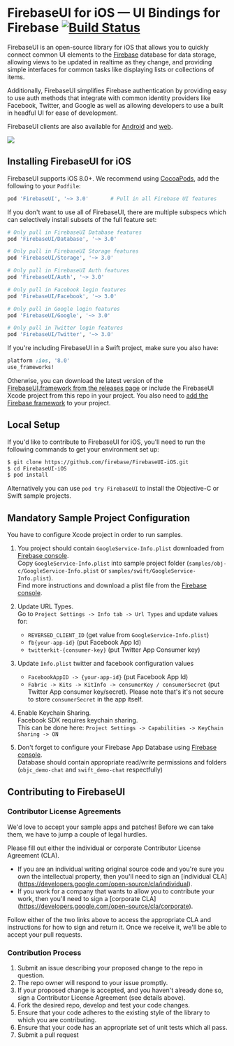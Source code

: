 # FirebaseUI for iOS — UI Bindings for Firebase [![Build Status](https://travis-ci.org/firebase/FirebaseUI-iOS.svg?branch=master)](https://travis-ci.org/firebase/FirebaseUI-iOS)

FirebaseUI is an open-source library for iOS that allows you to quickly connect common UI elements to the [Firebase](https://firebase.google.com?utm_source=FirebaseUI-iOS) database for data storage, allowing views to be updated in realtime as they change, and providing simple interfaces for common tasks like displaying lists or collections of items.

Additionally, FirebaseUI simplifies Firebase authentication by providing easy to use auth methods that integrate with common identity providers like Facebook, Twitter, and Google as well as allowing developers to use a built in headful UI for ease of development.

FirebaseUI clients are also available for [Android](https://github.com/firebase/FirebaseUI-Android) and [web](https://github.com/firebase/firebaseui-web).

![](https://raw.githubusercontent.com/firebase/FirebaseUI-iOS/master/samples/demo.gif)

## Installing FirebaseUI for iOS

FirebaseUI supports iOS 8.0+. We recommend using [CocoaPods](https://cocoapods.org/pods/FirebaseUI), add
the following to your `Podfile`:

```ruby
pod 'FirebaseUI', '~> 3.0'       # Pull in all Firebase UI features
```

If you don't want to use all of FirebaseUI, there are multiple subspecs which can selectively install subsets of the full feature set:

```ruby
# Only pull in FirebaseUI Database features
pod 'FirebaseUI/Database', '~> 3.0'

# Only pull in FirebaseUI Storage features
pod 'FirebaseUI/Storage', '~> 3.0'

# Only pull in FirebaseUI Auth features
pod 'FirebaseUI/Auth', '~> 3.0'

# Only pull in Facebook login features
pod 'FirebaseUI/Facebook', '~> 3.0'

# Only pull in Google login features
pod 'FirebaseUI/Google', '~> 3.0'

# Only pull in Twitter login features
pod 'FirebaseUI/Twitter', '~> 3.0'
```

If you're including FirebaseUI in a Swift project, make sure you also have:

```ruby
platform :ios, '8.0'
use_frameworks!
```

Otherwise, you can download the latest version of the [FirebaseUI.framework from the releases
page](https://github.com/firebase/FirebaseUI-iOS/releases) or include the FirebaseUI
Xcode project from this repo in your project. You also need to [add the Firebase
framework](https://firebase.google.com/docs/ios/setup) to your project.

## Local Setup

If you'd like to contribute to FirebaseUI for iOS, you'll need to run the
following commands to get your environment set up:

```bash
$ git clone https://github.com/firebase/FirebaseUI-iOS.git
$ cd FirebaseUI-iOS
$ pod install
```

Alternatively you can use `pod try FirebaseUI` to install the Objective-C or Swift sample projects.

## Mandatory Sample Project Configuration

You have to configure Xcode project in order to run samples.

1. You project should contain `GoogleService-Info.plist` downloaded from [Firebase console](https://console.firebase.google.com).<br>
Copy `GoogleService-Info.plist` into sample project folder (`samples/obj-c/GoogleService-Info.plist` or `samples/swift/GoogleService-Info.plist`).<br>
Find more instructions and download a plist file from the [Firebase console](https://console.firebase.google.com).

2. Update URL Types.<br>
Go to `Project Settings -> Info tab -> Url Types` and update values for:
	+ `REVERSED_CLIENT_ID` (get value from `GoogleService-Info.plist`)
	+ `fb{your-app-id}` (put Facebook App Id)
	+ `twitterkit-{consumer-key}` (put Twitter App Consumer key)

3. Update `Info.plist` twitter and facebook configuration values
	+ `FacebookAppID -> {your-app-id}` (put Facebook App Id)
	+ `Fabric -> Kits -> KitInfo -> consumerKey / consumerSecret` (put Twitter App consumer key/secret). Please note that's it's not secure to store `consumerSecret` in the app itself.

4. Enable Keychain Sharing.<br>
Facebook SDK requires keychain sharing.<br>
This can be done here: `Project Settings -> Capabilities -> KeyChain Sharing -> ON`

5. Don't forget to configure your Firebase App Database using [Firebase console](https://console.firebase.google.com).<br>
Database should contain appropriate read/write permissions and folders (`objc_demo-chat` and `swift_demo-chat` respectfully)

## Contributing to FirebaseUI

### Contributor License Agreements

We'd love to accept your sample apps and patches! Before we can take them, we
have to jump a couple of legal hurdles.

Please fill out either the individual or corporate Contributor License Agreement
(CLA).

  * If you are an individual writing original source code and you're sure you
    own the intellectual property, then you'll need to sign an [individual CLA]
    (https://developers.google.com/open-source/cla/individual).
  * If you work for a company that wants to allow you to contribute your work,
    then you'll need to sign a [corporate CLA]
    (https://developers.google.com/open-source/cla/corporate).

Follow either of the two links above to access the appropriate CLA and
instructions for how to sign and return it. Once we receive it, we'll be able to
accept your pull requests.

### Contribution Process

1. Submit an issue describing your proposed change to the repo in question.
2. The repo owner will respond to your issue promptly.
3. If your proposed change is accepted, and you haven't already done so, sign a
   Contributor License Agreement (see details above).
4. Fork the desired repo, develop and test your code changes.
5. Ensure that your code adheres to the existing style of the library to which
   you are contributing.
6. Ensure that your code has an appropriate set of unit tests which all pass.
7. Submit a pull request
